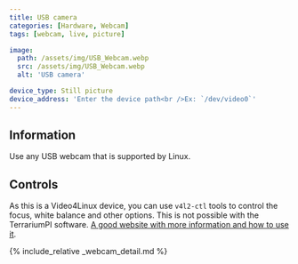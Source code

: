 ```yaml
---
title: USB camera
categories: [Hardware, Webcam]
tags: [webcam, live, picture]

image:
  path: /assets/img/USB_Webcam.webp
  src: /assets/img/USB_Webcam.webp
  alt: 'USB camera'

device_type: Still picture
device_address: 'Enter the device path<br />Ex: `/dev/video0`'
---
```


## Information

Use any USB webcam that is supported by Linux.

## Controls

As this is a Video4Linux device, you can use `v4l2-ctl` tools to control the
focus, white balance and other options. This is not possible with the
TerrariumPI software.
[A good website with more information and how to use it](https://www.kurokesu.com/main/2016/01/16/manual-usb-camera-settings-in-linux/).

{% include_relative _webcam_detail.md %}
